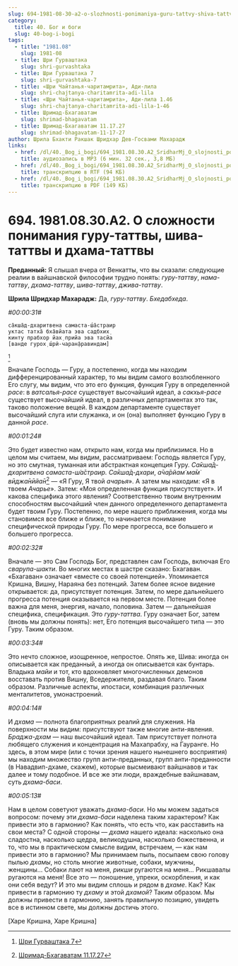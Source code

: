 ```yaml
---
slug: 694-1981-08-30-a2-o-slozhnosti-ponimaniya-guru-tattvy-shiva-tattvy-i-dhama-tattvy
category:
  title: 40. Бог и боги
  slug: 40-bog-i-bogi
tags:
  - title: "1981.08"
    slug: 1981-08
  - title: Шри Гурваштака
    slug: shri-gurvashtaka
  - title: Шри Гурваштака 7
    slug: shri-gurvashtaka-7
  - title: «Шри Чайтанья-чаритамрита», Ади-лила
    slug: shri-chajtanya-charitamrita-adi-lila
  - title: «Шри Чайтанья-чаритамрита», Ади-лила 1.46
    slug: shri-chajtanya-charitamrita-adi-lila-1-46
  - title: Шримад-Бхагаватам
    slug: shrimad-bhagavatam
  - title: Шримад-Бхагаватам 11.17.27
    slug: shrimad-bhagavatam-11-17-27
author: Шрила Бхакти Ракшак Шридхар Дев-Госвами Махарадж
links:
  - href: /dl/40._Bog_i_bogi/694_1981.08.30.A2_SridharMj_O_slojnosti_ponimaniya_guru-tattvy_shiva-tattvy_i_dhama-tattvy.mp3
    title: аудиозапись в MP3 (6 мин. 32 сек., 3,8 МБ)
  - href: /dl/40._Bog_i_bogi/694_1981.08.30.A2_SridharMj_O_slojnosti_ponimaniya_guru-tattvy_shiva-tattvy_i_dhama-tattvy.rtf
    title: транскрипцию в RTF (94 КБ)
  - href: /dl/40._Bog_i_bogi/694_1981.08.30.A2_SridharMj_O_slojnosti_ponimaniya_guru-tattvy_shiva-tattvy_i_dhama-tattvy.pdf
    title: транскрипцию в PDF (149 КБ)
---
```


# 694. 1981.08.30.A2. О сложности понимания гуру-таттвы, шива-таттвы и дхама-таттвы

**Преданный:** Я слышал вчера от Венкатты, что вы сказали: следующие реалии в вайшнавской философии трудно понять: *гуру-таттву*, *нама-таттву*, *дхама-таттву*, *шива-таттву*, *джива-таттву*.

**Шрила Шридхар Махарадж:** Да, *гуру-таттву*. *Бхедабхеда*.

*#00:00:31#*

    са̄кша̄д-дхаритвена самаста-ш́а̄страир
    уктас татха̄ бха̄вйата эва садбхих̣
    кинту прабхор йах̣ прийа эва тасйа
    [ванде гурох̣ ш́рӣ-чаран̣а̄равиндам]
[^_ftn1]

Вначале Господь — Гуру, а постепенно, когда мы находим дифференцированный характер, то мы видим самого возлюбленного Его слугу, мы видим, что это его функция, функция Гуру в определенной *расе*: в *ватсалья-расе* существует высочайший идеал, а *сакхья-расе* существует высочайший идеал, в различных департаментах это так, таково положение вещей. В каждом департаменте существует высочайший слуга или служанка, и он (она) выполняет функцию Гуру в данной *расе*.

*#00:01:24#*

Это будет известно нам, открыто нам, когда мы приблизимся. Но в целом мы считаем, мы видим, рассматриваем: Господь является Гуру, но это смутная, туманная или абстрактная концепция Гуру. *Са̄кша̄д-дхаритвена самаста-ш́а̄страир.* *Са̄кша̄д-дхари*, *а̄ча̄рйам̇ ма̄м̇ вӣджа̄нӣйа̄н*[^_ftn2] — «Я Гуру, Я твой *ачарья*». А затем мы находим: «Я в твоем *Ачарье*». Затем: «Моя определенная функция присутствует». И какова специфика этого явления? Соответственно твоим внутренним способностям высочайший член данного определенного департамента будет твоим Гуру. Постепенно, по мере нашего приближения, когда мы становимся все ближе и ближе, то начинается понимание специфической природы Гуру. По мере прогресса, все большего и большего прогресса.

*#00:02:32#*

Вначале — это Сам Господь Бог, представлен сам Господь, включая Его *сварупа-шакти*. Во многих местах в шастре сказано: Бхагаван. «Бхагаван» означает «вместе со своей потенцией». Упоминается Кришна, Вишну, Нараяна без потенций. Затем более ясное видение открывается: да, присутствует потенция. Затем, по мере дальнейшего прогресса потенция оказывается на первом месте. Потенция более важна для меня, энергия, начало, половина. Затем — дальнейшая специфика, спецификация. Это *гуру-таттва*. Гуру означает Бог, затем (вновь мы должны понять): нет, Его потенция высочайшего типа — это Гуру. Таким образом.

*#00:03:34#*

Это нечто сложное, изощренное, непростое. Опять же, Шива: иногда он описывается как преданный, а иногда он описывается как бунтарь. Владыка *майи* и тот, кто вдохновляет многочисленных демонов восставать против Вишну, Вседержителя, раздавая благо. Таким образом. Различные аспекты, ипостаси, комбинация различных менталитетов, умонастроений.

*#00:04:14#*

И *дхама* — полнота благоприятных реалий для служения. На поверхности мы видим: присутствуют также многие анти-явления. *Браджа-дхам* — наш высочайший идеал. Там присутствует полнота любящего служения и концентрация на Махапрабху, на Гауранге. Но здесь, в этом мире (или с точки зрения нашего нынешнего восприятия) мы находим множество групп анти-преданных, групп анти-преданности (в Навадвип-дхаме, скажем), которые высмеивают вайшнавов и так далее и тому подобное. И все же эти люди, враждебные вайшнавам, суть *дхама-баси*.

*#00:05:13#*

Нам в целом советуют уважать *дхама-баси*. Но мы можем задаться вопросом: почему эти *дхама-баси* наделена таким характером? Как привести это в гармонию? Как понять, что есть что, как расставить на свои места? С одной стороны — *дхама* нашего идеала: насколько она сладостна, насколько щедра, великодушна, насколько божественна, и то, что мы в практическом смысле видим, встречаем, — как нам привести это в гармонию? Мы принимаем пыль, посыпаем свою голову пылью *дхамы*, но столь многие животные, собаки, мужчины, женщины… Собаки лают на меня, *рикши* ругаются на меня… Рикшавалы ругаются на меня! Все это — поношение, упреки, оскорбления, и как они себя ведут? И это мы видим сплошь и рядом в *дхаме*. Как? Как привести в гармонию ту *дхаму* и этой *дхамой*? Таким образом. Мы должны привести в гармонию, занять правильную позицию, увидеть все в истинном свете, мы должны достичь этого.

[Харе Кришна, Харе Кришна]



[^_ftn1]: [Шри Гурваштака 7](../notes/shri-gurvashtaka/shri-gurvashtaka-7.md)

[^_ftn2]: [Шримад-Бхагаватам 11.17.27](../notes/shrimad-bhagavatam/shrimad-bhagavatam-11-17-27.md)
